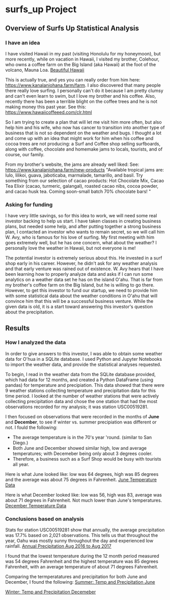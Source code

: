 # surfs_up Project

## Overview of Surfs Up Statistical Analysis
### I have an idea
I have visited Hawaii in my past (visiting Honolulu for my honeymoon), but more recently, while on vacation in Hawaii, I visited my brother, Colehour, who owns a coffee farm on the Big Island (aka Hawaii) at the foot of the volcano, Mauna Loa. [Beautiful Hawaii](https://github.com/valchau/surfs_up/blob/main/Hawaii.PNG)

This is actually true, and yes you can really order from him here:  https://www.kanalaniohana.farm/farm. I also discovered that many people there really love surfing. I personally can't do it because I am pretty clumsy and can't even learn to swim, but I love my brother and his coffee. Also, recently there has been a terrible blight on the coffee trees and he is not making money this past year. See this: https://www.hawaiicoffeeed.com/clr.html

So I am trying to create a plan that will let me visit him more often, but also help him and his wife, who now has cancer to transition into another type of business that is not so dependent on the weather and bugs.  I thought a lot and come up with an idea that might work for him when his coffee and cocoa trees are not producing: a Surf and Coffee shop selling surfboards, along with coffee, chocolate and homemake jams to locals, tourists, and of course, our family. 

From my brother's website, the jams are already well liked: See:  https://www.kanalaniohana.farm/new-products "Available tropical jams are: lulo, lilikoi, guava, jaboticaba, marmalade, tamarillo, and basil.  Try something from our selection of cacao products:  Hot Chocolate Mix, Cacao Tea Elixir (cacao, turmeric, galangal), roasted cacao nibs, cocoa powder, and cacao husk tea. Coming soon-small batch 70% chocolate bars! "  

### Asking for funding
I have very little savings, so for this idea to work, we will need some real investor backing to help us start. I have taken classes in creating business plans, but  needed some help, and after putting together a strong business plan, I contacted an investor who wants to remain secret, so we will call him W. Avy, who is famous for his love of surfing. My first meeting with him goes extremely well, but he has one concern, what about the weather? I personally love the weather in Hawaii, but not everyone is me!

The potential investor is extremely serious about this. He invested in a surf shop early in his career. However, he didn't ask for any weather analysis and that early venture was rained out of existence. W. Avy hears that I have been learning how to properly analyze data and asks if I can run some analytics on a weather data set he has on the island O'ahu. That is far from my brother's coffee farm on the Big Island, but he is willing to go there. However, to get this investor to fund our startup, we need to provide him with some statistical data about the weather conditions in O'ahu that will convince him that this will be a successful business venture. While the given data is old, it is a start toward answering this investor's question about the precipitation. 

## Results
### How I analyzed the data
In order to give answers to this investor, I was able to obtain some weather data for O'hua in a SQLite database. I used Python and Jupyter Notebooks to import the weather data, and provide the statistical analyses requested. 

To begin, I read in the weather data from the SQLite database provided, which had data for 12 months, and created a Python DataFrame (using pandas) for temperature and precipiation. This data showed that there were 9 weather stations collecting temperature and precipitation data for this time period. I looked at the number of weather stations that were actively collecting precipitation data and chose the one station that had the most observations recorded for my analysis; it was station USC00519281. 

I then focused on observations that were recorded in the months of **June** and **December**, to see if winter vs. summer precipiation was different or not. 
I fould the following: 

* The average temperature is in the 70's year 'round. (similar to San Diego.)
* Both June and December showed similar high, low and average temperatures; with Decemeber being only about 3 degrees cooler.
* Therefore, a business such as a Surf Shop would be busy with tourists all year.

Here is what June looked like: low was 64 degrees, high was 85 degrees and the average was about 75 degrees in Fahrenheit.
[June Temperature Data](https://github.com/valchau/surfs_up/blob/main/June_Temp_stats.PNG)

Here is what December looked like: low was 56, high was 83, average was about 71 degrees in Fahrenheit. Not much lower than June's temperatures.
[December Temperature Data](https://github.com/valchau/surfs_up/blob/main/Dec_Temp_stats.PNG)

### Conclusions based on analysis
Stats for station USC00519281 show that annually, the average precipitation was 17.7% based on 2,021  observations. This tells us that throughout the year, Oahu was mostly sunny throughout the day and experienced low rainfall. 
[Annual Precipitation Aug 2016 to Aug 2017 ](https://github.com/valchau/surfs_up/blob/main/precip_by_month_stats.PNG)

I found that the lowest temperature during the 12 month period measured was 54 degrees Fahrenheit and the highest temperature was 85 degrees Fahrenheit, with an average temperature of about  71 degrees Fahrenheit.

Comparing the termperatatures and precipitation for both June and December, I found the following: 
[Summer: Temp and Precipitation June ](https://github.com/valchau/surfs_up/blob/main/June_temp_precip.PNG)

[Winter: Temp and Precipitation Decemeber ](https://github.com/valchau/surfs_up/blob/main/Dec_temp_precip.PNG)



